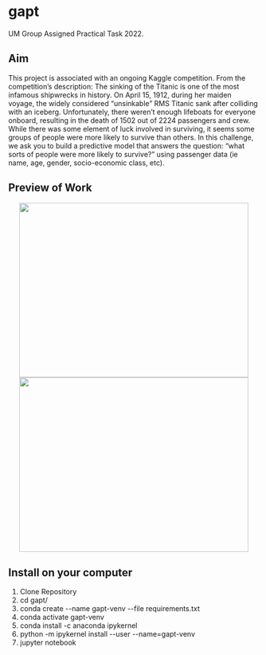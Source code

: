 # gapt
UM Group Assigned Practical Task 2022.


## Aim
This project is associated with an ongoing Kaggle competition. From the competition’s description:
The sinking of the Titanic is one of the most infamous shipwrecks in history. On April 15, 1912, during her maiden voyage, the widely considered “unsinkable” RMS Titanic sank after colliding with an iceberg. Unfortunately, there weren’t enough lifeboats for everyone onboard, resulting in the death of 1502 out of 2224 passengers and crew. While there was some element of luck involved in surviving, it seems some groups of people were more likely to survive than others. In this challenge, we ask you to build a predictive model that answers the question: “what sorts of people were more likely to survive?” using passenger data (ie name, age, gender, socio-economic class, etc).

## Preview of Work

<p align="center">
  <img width="460" height="350" src="https://user-images.githubusercontent.com/81355262/236830607-a90d7db8-5dd7-4a35-9977-b6e0ec4675a5.png">
  <img width="460" height="350" src="https://user-images.githubusercontent.com/81355262/236830613-f2fe05e5-dd85-4b33-a1b0-bbb37d9fa45e.png">
</p>

## Install on your computer
<ol>
  <li>Clone Repository</li>
  <li>cd gapt/</li>
  <li>conda create --name gapt-venv --file requirements.txt</li>
  <li>conda activate gapt-venv</li>
  <li>conda install -c anaconda ipykernel</li>
  <li>python -m ipykernel install --user --name=gapt-venv</li>
  <li>jupyter notebook</li>
</ol> 
